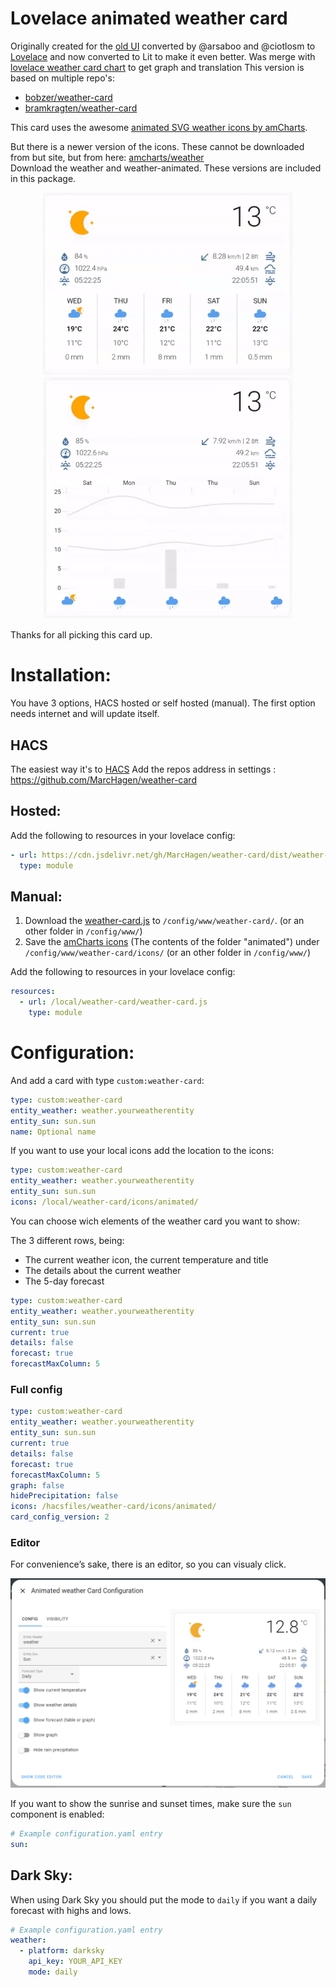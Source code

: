  # Lovelace animated weather card

Originally created for the [old UI](https://community.home-assistant.io/t/custom-ui-weather-state-card-with-a-question/23008) converted by @arsaboo and @ciotlosm to [Lovelace](https://community.home-assistant.io/t/custom-ui-weather-state-card-with-a-question/23008/291) and now converted to Lit to make it even better.
Was merge with [lovelace weather card chart](https://github.com/sgttrs/lovelace-weather-card-chart) to get graph and translation
This version is based on multiple repo's: 
- [bobzer/weather-card](https://github.com/bobzer/weather-card)
- [bramkragten/weather-card](https://github.com/bramkragten/weather-card)

This card uses the awesome [animated SVG weather icons by amCharts](https://www.amcharts.com/free-animated-svg-weather-icons/).  

But there is a newer version of the icons. These cannot be downloaded from but site, but from here: [amcharts/weather](https://github.com/amcharts/weather/tree/master/assets/img)  
Download the weather and weather-animated. These versions are included in this package.

<p align="center" style="vertical-align: top">
    <img src="./assets/table.gif" alt="card with table layout gif" width="400"/>
    <img src="./assets/chart.gif" alt="card with chart layout gif" width="400"/>
</p>

Thanks for all picking this card up.

# Installation:

You have 3 options, HACS hosted or self hosted (manual). The first option needs internet and will update itself.

## HACS

The easiest way it's to [HACS](https://hacs.xyz/)
Add the repos address in settings :
https://github.com/MarcHagen/weather-card

## Hosted:

Add the following to resources in your lovelace config:

```yaml
- url: https://cdn.jsdelivr.net/gh/MarcHagen/weather-card/dist/weather-card.min.js
  type: module
```

## Manual:

1. Download the [weather-card.js](https://raw.githubusercontent.com/MarcHagen/weather-card/master/dist/weather-card.js) to `/config/www/weather-card/`. (or an other folder in `/config/www/`)
2. Save the [amCharts icons](https://www.amcharts.com/free-animated-svg-weather-icons/) (The contents of the folder "animated") under `/config/www/weather-card/icons/` (or an other folder in `/config/www/`)

Add the following to resources in your lovelace config:

```yaml
resources:
  - url: /local/weather-card/weather-card.js
    type: module
```

# Configuration:

And add a card with type `custom:weather-card`:

```yaml
type: custom:weather-card
entity_weather: weather.yourweatherentity
entity_sun: sun.sun
name: Optional name
```

If you want to use your local icons add the location to the icons:

```yaml
type: custom:weather-card
entity_weather: weather.yourweatherentity
entity_sun: sun.sun
icons: /local/weather-card/icons/animated/
```

You can choose wich elements of the weather card you want to show:

The 3 different rows, being:

- The current weather icon, the current temperature and title
- The details about the current weather
- The 5-day forecast

```yaml
type: custom:weather-card
entity_weather: weather.yourweatherentity
entity_sun: sun.sun
current: true
details: false
forecast: true
forecastMaxColumn: 5
```

### Full config

```yaml
type: custom:weather-card
entity_weather: weather.yourweatherentity
entity_sun: sun.sun
current: true
details: false
forecast: true
forecastMaxColumn: 5
graph: false
hidePrecipitation: false
icons: /hacsfiles/weather-card/icons/animated/
card_config_version: 2
```

### Editor
For convenience’s sake, there is an editor, so you can visualy click.

<img src="./assets/editor.png" alt="Weather card visual editor" width="700" />

If you want to show the sunrise and sunset times, make sure the `sun` component is enabled:

```yaml
# Example configuration.yaml entry
sun:
```

## Dark Sky:

When using Dark Sky you should put the mode to `daily` if you want a daily forecast with highs and lows.

```yaml
# Example configuration.yaml entry
weather:
  - platform: darksky
    api_key: YOUR_API_KEY
    mode: daily
```
